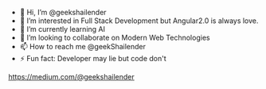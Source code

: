 - 👋 Hi, I’m @geekshailender
- 👀 I’m interested in Full Stack Development but Angular2.0 is always love.
- 🌱 I’m currently learning AI 
- 💞️ I’m looking to collaborate on Modern Web Technologies
- 📫 How to reach me @geekShailender
- ⚡ Fun fact: Developer may lie but code don't

<!---
geekshailender/geekshailender is a ✨ special ✨ repository because its `README.md` (this file) appears on your GitHub profile.
You can click the Preview link to take a look at your changes.
--->
https://medium.com/@geekshailender
